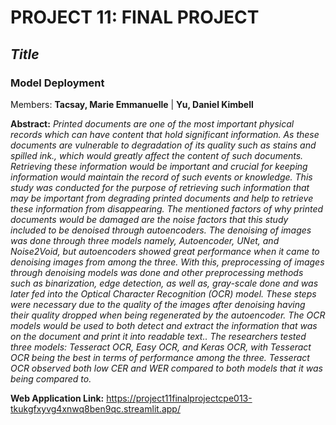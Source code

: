 # PROJECT 11: FINAL PROJECT
## *Title*
### Model Deployment

Members: **Tacsay, Marie Emmanuelle** | **Yu, Daniel Kimbell**

**Abstract:**
*Printed documents are one of the most important physical records which can have content that hold significant information. As these documents are vulnerable to degradation of its quality such as stains and spilled ink., which would greatly affect the content of such documents. Retrieving these information would be important and crucial for keeping information would maintain the record of such events or knowledge. This study was conducted for the purpose of retrieving such information that may be important from degrading printed documents and help to retrieve these information from disappearing. The mentioned factors of why printed documents would be damaged are the noise factors that this study included to be denoised through autoencoders. The denoising of images was done through three models namely, Autoencoder, UNet, and Noise2Void, but  autoencoders showed great performance when it came to denoising images from among the three. With this, preprocessing of images through denoising models was done and other preprocessing methods such as binarization, edge detection, as well as, gray-scale done and was later fed into the Optical Character Recognition (OCR) model. These steps were necessary due to the quality of the images after denoising having their quality dropped when being regenerated by the autoencoder. The OCR models would be used to both detect and extract the information that was on the document and print it into readable text..  The researchers tested three models: Tesseract OCR, Easy OCR, and Keras OCR, with Tesseract  OCR being the best in terms of performance among the three. Tesseract OCR observed both low CER and WER compared to both models that it was being compared to.*

**Web Application Link:** https://project11finalprojectcpe013-tkukgfxyvg4xnwq8ben9qc.streamlit.app/

